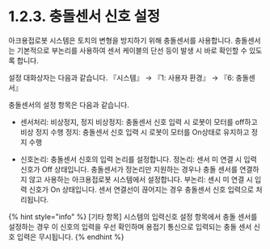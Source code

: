 ﻿# 1.2.3. 충돌센서 신호 설정
아크용접로봇 시스템은 토치의 변형을 방지하기 위해 충돌센서를 사용합니다. 충돌센서는 기본적으로 부논리를 사용하여 센서 케이블의 단선 등이 발생 시 바로 확인할 수 있도록 합니다.

설정 대화상자는 다음과 같습니다. 『시스템』 → 『1: 사용자 환경』 → 『6: 충돌센서』

충돌센서의 설정 항목은 다음과 같습니다.
-	센서처리: 비상정지, 정지
비상정지: 충돌센서 신호 입력 시 로봇이 모터를 off하고 비상 정지 수행
정지: 충돌센서 신호 입력 시 로봇이 모터를 On상태로 유지하고 정지 수행

-	신호논리: 충돌센서 신호의 입력 논리를 설정합니다.
정논리: 센서 미 연결 시 입력 신호가 Off 상태입니다. 충돌센서가 정논리만 지원하는 경우나 충돌 센서를 연결하지 않고 사용하는 아크용접로봇 시스템에서 설정합니다.
부논리: 센시 미 연결 시 입력 신호가 On 상태입니다. 센서 연결선이 끊어지는 경우 충돌센서 신호 입력으로 처리됩니다.

{% hint style="info" %}
[기타 항목] 
시스템의 입력신호 설정 항목에서 충돌 센서를 설정하는 경우 이 신호의 입력을 우선 확인하며 용접기 통신으로 입력되는 충돌 센서 신호 입력은 무시됩니다.
{% endhint %}